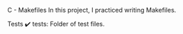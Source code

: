 C - Makefiles
In this project, I practiced writing Makefiles.

Tests ✔️
tests: Folder of test files.
